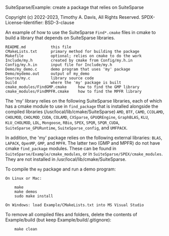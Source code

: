 SuiteSparse/Example: create a package that relies on SuiteSparse

Copyright (c) 2022-2023, Timothy A. Davis, All Rights Reserved.
SPDX-License-Identifier: BSD-3-clause

An example of how to use the SuiteSparse `Find*.cmake` files in cmake
to build a library that depends on SuiteSparse libraries.

    README.md           this file
    CMakeLists.txt      primary method for building the package
    Makefile            optional; relies on cmake to do the work
    Include/my.h        created by cmake from Config/my.h.in
    Config/my.h.in      input file for Include/my.h
    Demo/my_demo.c      demo program that uses 'my' package
    Demo/mydemo.out     output of my_demo
    Source/my.c         library source code
    build               where the 'my' package is built
    cmake_modules/FindGMP.cmake     how to find the GMP library
    cmake_modules/FindMPFR.cmake    how to find the MPFR library

The 'my' library relies on the following SuiteSparse libraries, each of which
has a cmake module to use in `find_package` that is installed alongside the
compiled libraries (/usr/local/lib/cmake/SuiteSparse) `AMD`, `BTF`, `CAMD`,
`CCOLAMD`, `CHOLMOD`, `CHOLMOD_CUDA`, `COLAMD`, `CXSparse`, `GPUQREngine`,
`GraphBLAS`, `KLU`, `KLU_CHOLMOD`, `LDL`, `Mongoose`, `RBio`, `SPEX`, `SPQR`,
`SPQR_CUDA`, `SuiteSparse_GPURuntime`, `SuiteSparse_config`, and `UMFPACK`.

In addition, the 'my' package relies on the following external libraries:
`BLAS`, `LAPACK`, `OpenMP`, `GMP`, and `MPFR`.  The latter two (GMP and MPFR)
do not have cmake `find_package` modules.  These can be found in
`SuiteSparse/Example/cmake_modules`, or in `SuiteSparse/SPEX/cmake_modules`.
They are not installed in /usr/local/lib/cmake/SuiteSparse.

To compile the `my` package and run a demo program:

    On Linux or Mac:

        make
        make demos
        sudo make install

    On Windows: load Example/CMakeLists.txt into MS Visual Studio

To remove all compiled files and folders, delete the contents of Example/build
(but keep Example/build/.gitignore):

        make clean

